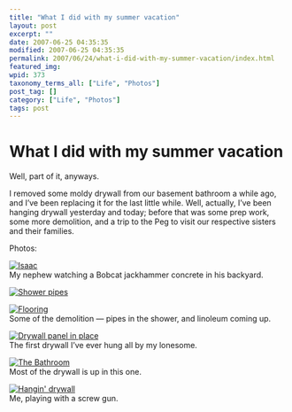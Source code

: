 ```yaml
---
title: "What I did with my summer vacation"
layout: post
excerpt: ""
date: 2007-06-25 04:35:35
modified: 2007-06-25 04:35:35
permalink: 2007/06/24/what-i-did-with-my-summer-vacation/index.html
featured_img: 
wpid: 373
taxonomy_terms_all: ["Life", "Photos"]
post_tag: []
category: ["Life", "Photos"]
tags: post
---
```


# What I did with my summer vacation

Well, part of it, anyways.

I removed some moldy drywall from our basement bathroom a while ago, and I’ve been replacing it for the last little while. Well, actually, I’ve been hanging drywall yesterday and today; before that was some prep work, some more demolition, and a trip to the Peg to visit our respective sisters and their families.

Photos:

[![Isaac](http://farm2.static.flickr.com/1225/617543122_b3af740c6a_m.jpg)](http://www.flickr.com/photos/pj/617543122/ "Photo Sharing")  
My nephew watching a Bobcat jackhammer concrete in his backyard.

[![Shower pipes](http://farm2.static.flickr.com/1003/617545170_09fe85fd8d_m.jpg)](http://www.flickr.com/photos/pj/617545170/ "Photo Sharing")

[![Flooring](http://farm2.static.flickr.com/1142/616948181_84ac57c9e5_m.jpg)](http://www.flickr.com/photos/pj/616948181/ "Photo Sharing")  
Some of the demolition — pipes in the shower, and linoleum coming up.  
  
[![Drywall panel in place](http://farm2.static.flickr.com/1249/616948819_c4f4dd08d9_m.jpg)](http://www.flickr.com/photos/pj/616948819/ "Photo Sharing")  
The first drywall I’ve ever hung all by my lonesome.

[![The Bathroom](http://farm2.static.flickr.com/1080/617546508_05c042a0fe_m.jpg)](http://www.flickr.com/photos/pj/617546508/ "Photo Sharing")  
Most of the drywall is up in this one.

[![Hangin' drywall](http://farm2.static.flickr.com/1130/617546884_691efa1038_m.jpg)](http://www.flickr.com/photos/pj/617546884/ "Photo Sharing")  
Me, playing with a screw gun.